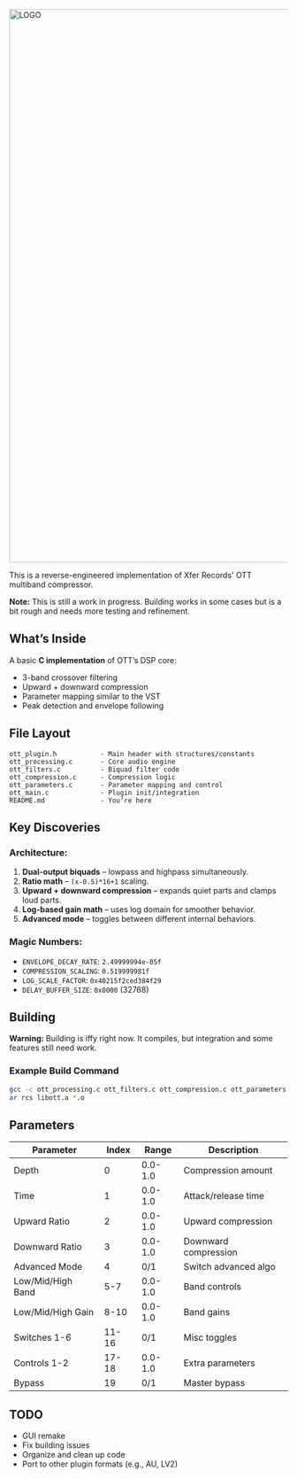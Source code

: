<img width="2500" height="1000" alt="LOGO" src="https://github.com/user-attachments/assets/fa075a60-3d34-49a5-b111-088fc0b894fd" />

This is a reverse-engineered implementation of Xfer Records' OTT multiband compressor.


**Note:** This is still a work in progress. Building works in some cases but is a bit rough and needs more testing and refinement.

## What’s Inside

A basic **C implementation** of OTT’s DSP core:
- 3-band crossover filtering
- Upward + downward compression
- Parameter mapping similar to the VST
- Peak detection and envelope following

## File Layout

```
ott_plugin.h           - Main header with structures/constants
ott_processing.c       - Core audio engine
ott_filters.c          - Biquad filter code  
ott_compression.c      - Compression logic
ott_parameters.c       - Parameter mapping and control
ott_main.c             - Plugin init/integration
README.md              - You’re here
```

## Key Discoveries

### Architecture:
1. **Dual-output biquads** – lowpass and highpass simultaneously.
2. **Ratio math** – `(x-0.5)*16+1` scaling.
3. **Upward + downward compression** – expands quiet parts and clamps loud parts.
4. **Log-based gain math** – uses log domain for smoother behavior.
5. **Advanced mode** – toggles between different internal behaviors.

### Magic Numbers:
- `ENVELOPE_DECAY_RATE`: `2.49999994e-05f`
- `COMPRESSION_SCALING`: `0.519999981f`
- `LOG_SCALE_FACTOR`: `0x40215f2ced384f29`
- `DELAY_BUFFER_SIZE`: `0x8000` (32768)

## Building

**Warning:** Building is iffy right now. It compiles, but integration and some features still need work.

### Example Build Command
```bash
gcc -c ott_processing.c ott_filters.c ott_compression.c ott_parameters.c ott_main.c
ar rcs libott.a *.o
```

## Parameters

| Parameter        | Index | Range  | Description          |
|------------------|-------|--------|----------------------|
| Depth            | 0     | 0.0-1.0| Compression amount   |
| Time             | 1     | 0.0-1.0| Attack/release time  |
| Upward Ratio     | 2     | 0.0-1.0| Upward compression   |
| Downward Ratio   | 3     | 0.0-1.0| Downward compression |
| Advanced Mode    | 4     | 0/1    | Switch advanced algo |
| Low/Mid/High Band| 5-7   | 0.0-1.0| Band controls        |
| Low/Mid/High Gain| 8-10  | 0.0-1.0| Band gains           |
| Switches 1-6     | 11-16 | 0/1    | Misc toggles         |
| Controls 1-2     | 17-18 | 0.0-1.0| Extra parameters     |
| Bypass           | 19    | 0/1    | Master bypass        |

## TODO
- GUI remake
- Fix building issues
- Organize and clean up code
- Port to other plugin formats (e.g., AU, LV2)

